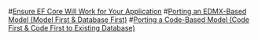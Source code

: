 #[Ensure EF Core Will Work for Your Application](ensure-requirements.md)
#[Porting an EDMX-Based Model (Model First & Database First)](port-edmx.md)
#[Porting a Code-Based Model (Code First & Code First to Existing Database)](port-code.md)
